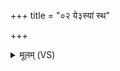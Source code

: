 +++
title = "०२ ये३स्यां स्थ"

+++
<details><summary>मूलम् (VS)</summary>

ये॒३॒॑स्यां स्थ दक्षि॑णायां दि॒श्य॑वि॒ष्यवो॒ नाम॑ दे॒वास्तेषां॑ वः॒ काम॒ इष॑वः। ते नो॑ मृडत॒ ते नोऽधि॑ ब्रूत॒ तेभ्यो॑ वो॒ नम॒स्तेभ्यो॑ वः॒ स्वाहा॑ ॥
</details>